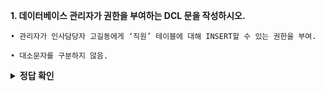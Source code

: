 **1. 데이터베이스 관리자가 권한을 부여하는 DCL 문을 작성하시오.**
```
• 관리자가 인사담당자 고길동에게 ‘직원’ 테이블에 대해 INSERT할 수 있는 권한을 부여.

• 대소문자를 구분하지 않음.
```

<details>
<summary><b>정답 확인</b></summary>
<div markdown="1">
<br></br>

GRANT INSERT ON 직원 TO 고길동;

</div>
</details>